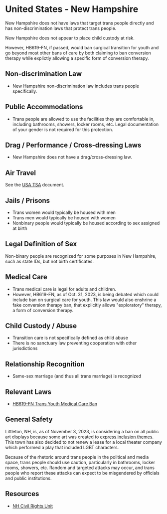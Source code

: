 # United States - New Hampshire

New Hampshire does not have laws that target trans people directly and has
non-discrimination laws that protect trans people.

New Hampshire does not appear to place child custody at risk.

However, HB619-FN, if passed, would ban surgical transition for youth
and go beyond most other bans of care by both claiming to ban conversion
therapy while explictly allowing a specific form of conversion therapy.


## Non-discrimination Law

 * New Hampshire non-discrimination law includes trans people specifically.

## Public Accommodations

 * Trans people are allowed to use the facilities they are comfortable
   in, including bathrooms, showers, locker rooms, etc.  Legal
   documentation of your gender is not required for this protection.

## Drag / Performance / Cross-dressing Laws

 * New Hampshire does not have a drag/cross-dressing law.

## Air Travel

See the [USA TSA](notes/tsa.md) document.

## Jails / Prisons

 * Trans women would typically be housed with men
 * Trans men would typically be housed with women
 * Nonbinary people would typically be housed according to sex
   assigned at birth

## Legal Definition of Sex

Non-binary people are recognized for some purposes in New Hampshire, such as
state IDs, but not birth certificates.

## Medical Care

 * Trans medical care is legal for adults and children.
 * However, HB619-FN, as of Oct. 31, 2023, is being debated which could
   include ban on surgical care for youth. This law would also enshrine
   a fake conversion therapy ban, that explicitly allows "exploratory"
   therapy, a form of conversion therapy.

## Child Custody / Abuse

 * Transition care is not specifically defined as child abuse
 * There is no sanctuary law preventing cooperation with other
   jurisdictions
 
## Relationship Recognition

 * Same-sex marriage (and thus all trans marriage) is recognized

## Relevant Laws

 * [HB619-FN Trans Youth Medical Care Ban](https://gencourt.state.nh.us/bill_status/billinfo.aspx?id=71&inflect=2)

## General Safety

Littleton, NH, is, as of November 3, 2023, is considering a ban on all
public art displays because some art was created to [express inclusion
themes](https://www.cbc.ca/news/world/new-hampshire-town-art-debate-1.7014430).
This town has also decided to not renew a lease for a local theater
company which performed a play that included LGBT characters.

Because of the rhetoric around trans people in the political and media
space, trans people should use caution, particularly in bathrooms,
locker rooms, showers, etc.  Random and targeted attacks may occur, and
trans people who report these attacks can expect to be misgendered by
officials and public institutions.

## Resources

 * [NH Civil Rights Unit](https://www.doj.nh.gov/civil-rights/index.htm)
